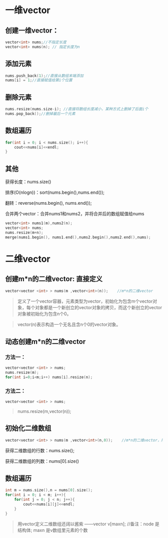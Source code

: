 # 一维vector
## 创建一维vector：
```c++
vector<int> nums;//不指定长度
vector<int> nums(n); // 指定长度为n 
```
## 添加元素
```c++
nums.push_back(1);//直接从数组末端添加
nums[i] = 1;//直接赋值给第i个位置
```

## 删除元素
```c++
nums.resize(nums.size-i); //直接将数组长度减小，某种方式上删掉了后面i个
nums.pop_back();//删掉最后一个元素
```

## 数组遍历
```c++
for(int i = 0; i < nums.size(); i++){
    cout<<nums[i]<<endl;
}
```
## 其他 
获得长度：nums.size() 

排序(O(nlogn))：sort(nums.begin(),nums.end()); 

翻转：reverse(nums.begin(), nums.end()); 

合并两个vector：合并nums1和nums2，并将合并后的数组赋值给nums

```c++
vector<int> nums1(m),nums2(n);
vector<int> nums;
nums.resize(m+n);
merge(nums1.begin(), nums1.end(),nums2.begin(),nums2.end(),nums);
```

# 二维vector
## 创建m*n的二维vector: 直接定义
```c++
vector<vector <int> > nums(m ,vector<int>(n));    //m*n的二维vector
```

> 定义了一个vector容器，元素类型为vector<int>，初始化为包含m个vector<int>对象，每个对象都是一个新创立的vector<int>对象的拷贝，而这个新创立的vector<int>对象被初始化为包含n个0。

> vector<int>(n)表示构造一个无名且含n个0的vector<int>对象。

## 动态创建m*n的二维vector 
### 方法一：
```c++
vector<vector <int> > nums;
nums.resize(m);
for(int i=0;i<m;i++) nums[i].resize(n);
```

### 方法二：
```c++
vector<vector <int> > nums;
```
> nums.resize(m,vector<int>(n));

## 初始化二维数组
```c++
vector<vector <int> > nums(m ,vector<int>(n,0));    //m*n的二维vector，所有元素为0
```

获得二维数组的行数：nums.size(); 

获得二维数组的列数：nums[0].size()

## 数组遍历
```c++
int m = nums.size(),n = nums[0].size();
for(int i = 0; i < m; i++){
    for(int j = 0; j < n; j++){
        cout<<nums[i][j]<<endl;
    }
}
```

> 用vector定义二维数组还阔以酱紫 ——vector<node> v[maxn]; //备注：node 是结构体; maxn 是v数组里元素的个数
